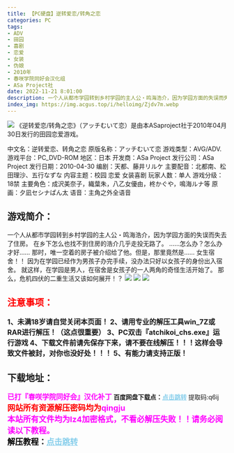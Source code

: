 ```yaml
---
title: 【PC硬盘】逆转爱恋/转角之恋
categories: PC
tags:
- ADV
- 田园
- 喜剧
- 恋爱
- 女装
- 伪娘
- 2010年
- 春咲学院同好会汉化组
- ASa Project社
date: 2022-11-21 8:01:00
description: 一个人从都市学园转到乡村学园的主人公・鸣海浩介，因为学园方面的失误而失去了住房。在乡下怎么也找不到住房的浩介几乎走投无路了。……怎么办？怎么办才好……那时，唯一空着的房子被介绍给了他。但是，那里竟然是……女生宿舍！！因为在学园已经作为男孩子办完手续，没办法只好以女孩子的身份出入宿舍。
index_img: https://img.acgus.top/i/helloimg/Zjdv7m.webp
---
```

![](https://img.acgus.top/i/helloimg/Zjdv7m.webp)
《逆转爱恋/转角之恋》（アッチむいて恋）是由本ASaproject社于2010年04月30日发行的田园恋爱游戏。

中文名：逆转爱恋、转角之恋
原版名称：アッチむいて恋
游戏类型：AVG/ADV.
游戏平台：PC_DVD-ROM
地区：日本
开发商：ASa Project
发行公司：ASa Project
发行日期：2010-04-30
编剧：天都、藤井リルケ
主要配音：北都南、松田理沙、五行なずな
内容主题：校园 恋爱 女装喜剧
玩家人数：单人
游戏分级：18禁
主要角色：成沢美奈子，織葉朱，八乙女優由，柊かぐや，鳴海ルナ等
原画：夕凪セシナぱん太
语音：主角之外全语音

## 游戏简介：
一个人从都市学园转到乡村学园的主人公・鸣海浩介，因为学园方面的失误而失去了住房。
在乡下怎么也找不到住房的浩介几乎走投无路了。
……怎么办？怎么办才好……
那时，唯一空着的房子被介绍给了他。但是，那里竟然是……
女生宿舍！！
因为在学园已经作为男孩子办完手续，没办法只好以女孩子的身份出入宿舍。
就这样，在学园是男人，在宿舍是女孩子的一人两角的奇怪生活开始了。
那么，危机四伏的二重生活又该如何展开！？
![](https://img.acgus.top/i/helloimg/ZjdcP5.webp)
![](https://img.acgus.top/i/helloimg/Zjd0Bh.webp)
![](https://img.acgus.top/i/helloimg/Zjddn0.webp)




## <font color=#FF0000 >注意事项：</font>
<font size=3><b>1、未满18岁请自觉关闭本页面！
2、请用专业的解压工具win_7Z或RAR进行解压！（这点很重要）
3、PC双击『atchikoi_chs.exe』运行游戏
4、下载文件前请先保存下来，请不要在线解压！！！这样会导致文件被封，对你也没好处！！！
5、有能力请支持正版！</b></font>

## 下载地址：
<font color=#FF00FF size=3>**已打『春咲学院同好会』汉化补丁**</font>
<b>百度网盘下载点：</b><a href="https://pan.baidu.com/s/17dzFzPllLnGhIoOK4Lezig?pwd=q6ij" style="color: #87CEEB;"><b>点击跳转</b></a> 提取码:q6ij
<a style="padding: 0" href="https://post.qingju.org/AD/"><img style="max-width:100%" src="https://img.acgus.top/i/2024/07/478f689b8021d8d499ab43d21acf137a.gif" alt=""></a>
<b><font color=#FF0000 size=4>网站所有资源解压密码均为</b></font><b><font color=#FF00FF size=4>qingju</font><font color=#FF0000 ></font></b><br><b><font color=#FF00FF size=4>本站所有文件均为lz4加密格式，不看必解压失败！！请务必阅读以下教程。</b></font><br><b><font color=#000 size=4>解压教程：</b><a href="https://post.qingju.org/tutorial/000/" style="color: #87CEEB;"><b>点击跳转</b></a>